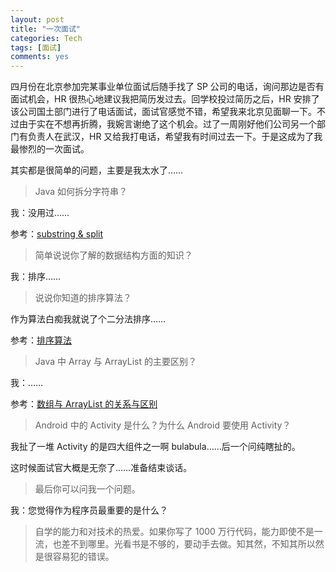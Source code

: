 ```yaml
---
layout: post
title: "一次面试"
categories: Tech
tags: [面试]
comments: yes
---
```


四月份在北京参加完某事业单位面试后随手找了 SP 公司的电话，询问那边是否有面试机会，HR 很热心地建议我把简历发过去。回学校投过简历之后，HR 安排了该公司国土部门进行了电话面试，面试官感觉不错，希望我来北京见面聊一下。不过由于实在不想再折腾，我婉言谢绝了这个机会。过了一周刚好他们公司另一个部门有负责人在武汉，HR 又给我打电话，希望我有时间过去一下。于是这成为了我最惨烈的一次面试。

其实都是很简单的问题，主要是我太水了……

> Java 如何拆分字符串？

我：没用过……

参考：[substring & split](http://heisetoufa.iteye.com/blog/227238)

> 简单说说你了解的数据结构方面的知识？

我：排序……

> 说说你知道的排序算法？

作为算法白痴我就说了个二分法排序……

参考：[排序算法](http://zh.wikipedia.org/wiki/排序算法)

> Java 中 Array 与 ArrayList 的主要区别？

我：……

参考：[数组与 ArrayList 的关系与区别](http://www.blogjava.net/flysky19/archive/2013/05/05/92775.html)

> Android 中的 Activity 是什么？为什么 Android 要使用 Activity？

我扯了一堆 Activity 的是四大组件之一啊 bulabula……后一个问纯瞎扯的。

这时候面试官大概是无奈了……准备结束谈话。

> 最后你可以问我一个问题。

我：您觉得作为程序员最重要的是什么？

> 自学的能力和对技术的热爱。如果你写了 1000 万行代码，能力即使不是一流，也差不到哪里。光看书是不够的，要动手去做。知其然，不知其所以然是很容易犯的错误。